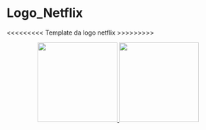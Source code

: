 # Logo_Netflix

<<<<<<<<<  Template da logo netflix  >>>>>>>>>

<div align="center">
  <a href="[https://github.com/AndreJoas/Andrejoas.gi](https://github.com/AndreJoas/logoNetflix.git)">
  <img height="180em" src="https://github-readme-stats.vercel.app/api?username=AndreJoas&show_icons=true&theme=dark&include_all_commits=true&count_private=true"/>
  <img height="180em" src="https://github-readme-stats.vercel.app/api/top-langs/?username=AndreJoas&layout=compact&langs_count=7&theme=dark"/>
</div>
